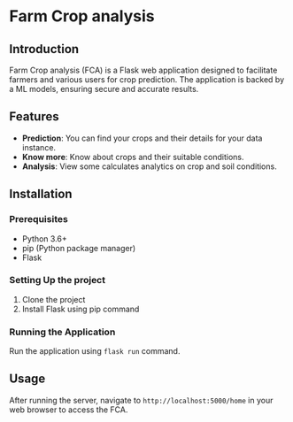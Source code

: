 # Farm Crop analysis

## Introduction
Farm Crop analysis (FCA) is a Flask web application designed to facilitate farmers and various users for crop prediction. The application is backed by a ML models, ensuring secure and accurate results.

## Features
- **Prediction**: You can find your crops and their details for your data instance.
- **Know more**: Know about crops and their suitable conditions.
- **Analysis**: View some calculates analytics on crop and soil conditions.

## Installation

### Prerequisites
- Python 3.6+
- pip (Python package manager)
- Flask

### Setting Up the project
1. Clone the project
2. Install Flask using pip command

### Running the Application
Run the application using `flask run` command.

## Usage
After running the server, navigate to `http://localhost:5000/home` in your web browser to access the FCA.
